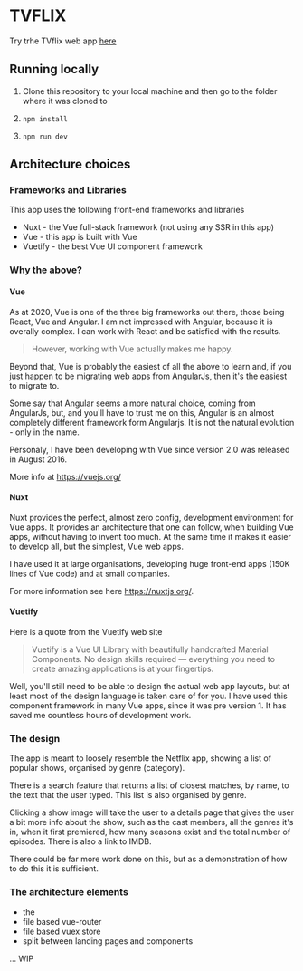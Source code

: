 # TVFLIX

Try trhe TVflix web app [here](https://tvflix.pbastowski.vercel.app)

## Running locally

1. Clone this repository to your local machine and then go to the folder where it was cloned to

2. `npm install`

3. `npm run dev`

## Architecture choices

### Frameworks and Libraries

This app uses the following front-end frameworks and libraries

- Nuxt - the Vue full-stack framework (not using any SSR in this app)
- Vue - this app is built with Vue
- Vuetify - the best Vue UI component framework

### Why the above?

#### Vue

As at 2020, Vue is one of the three big frameworks out there, those being React, Vue and Angular. I am not impressed with Angular, because it is overally complex. I can work with React and be satisfied with the results. 
> However, working with Vue actually makes me happy.

Beyond that, Vue is probably the easiest of all the above to learn and, if you just happen to be migrating web apps from AngularJs, then it's the easiest to migrate to. 

Some say that Angular seems a more natural choice, coming from AngularJs, but, and you'll have to trust me on this, Angular is an almost completely different framework form Angularjs. It is not the natural evolution - only in the name.

Personaly, I have been developing with Vue since version 2.0 was released in August 2016.

More info at https://vuejs.org/

#### Nuxt

Nuxt provides the perfect, almost zero config, development environment for Vue apps. It provides an architecture that one can follow, when building Vue apps, without having to invent too much. At the same time it makes it easier to develop all, but the simplest, Vue web apps.

I have used it at large organisations, developing huge front-end apps (150K lines of Vue code) and at small companies.

   For more information see here https://nuxtjs.org/.

#### Vuetify

Here is a quote from the Vuetify web site

> Vuetify is a Vue UI Library with beautifully handcrafted Material Components. No design skills required — everything you need to create amazing applications is at your fingertips.

Well, you'll still need to be able to design the actual web app layouts, but at least most of the design language is taken care of for you. I have used this component framework in many Vue apps, since it was pre version 1. It has saved me countless hours of development work.

### The design

The app is meant to loosely resemble the Netflix app, showing a list of popular shows, organised by genre (category).

There is a search feature that returns a list of closest matches, by name, to the text that the user typed. This list is also organised by genre.

Clicking a show image will take the user to a details page that gives the user a bit more info about the show, such as the cast members, all the genres it's in, when it first premiered, how many seasons exist and the total number of episodes. There is also a link to IMDB.

There could be far more work done on this, but as a demonstration of how to do this it is sufficient.

### The architecture elements

- the 
- file based vue-router
- file based vuex store
- split between landing pages and components

... WIP

